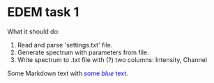 # EDEM task 1
What it should do:
1. Read and parse 'settings.txt' file.
2. Generate spectrum with parameters from file.
3. Write spectrum to .txt file with (?) two columns: Intensity, Channel 

<p>Some Markdown text with <span style="color:blue">some <em>blue</em> text</span>.</p>

